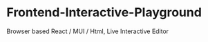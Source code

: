 Frontend-Interactive-Playground
===============================

Browser based React / MUI / Html, Live Interactive Editor
